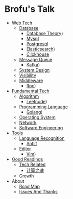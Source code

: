 # Brofu's Talk

- [Web Tech](01-web_tech/readme.md)
  - [Database](01-web_tech/02-database/readme.md)
    * [Database Theory](https://brofu.github.io/notes-database))
    * [Mysql](01-web_tech/02-database/02-mysql.md)
    * [Postgresql](01-web_tech/02-database/03-postgresql.md)
    * [Elasticsearch](https://brofu.github.io/notes-es))
    * [Clickhouse](01-web_tech/02-database/05-clickhouse.md)
  - [Message Queue](01-web_tech/03-message_queue/readme.md)
    * [Kafka](https://brofu.github.io/notes-kafka))
  - [System Design](01-web_tech/04-system_design/readme.md)
  - [Visibility](01-web_tech/05-visibility/readme.md)
  - [Middleware](01-web_tech/06-middleware/readme.md)
    * [Rpc](https://brofu.github.io/notes-rpc))
- [Fundamental Tech](02-fundamental_tech/readme.md)
  - [Algorithm](02-fundamental_tech/01-algorithm/readme.md)
    - [Leetcode](https://brofu.github.io/notes-leetcode))
  - [Programming Language](02-fundamental_tech/02-programming_language/readme.md)
    * [Golang](https://brofu.github.io/notes-golang))
  - [Operating System](02-fundamental_tech/03-operating_system/readme.md)
  - [Network](02-fundamental_tech/04-network/readme.md)
  - [Software Engineering](02-fundamental_tech/05-software_engineering/readme.md)
- [Tools](03-tools/readme.md)
  - [Language Recognition](03-tools/01-language_recognition/readme.md)
    * [Antlr](https://brofu.github.io/notes-antlr))
  - [Editor](03-tools/02-editor/readme.md)
    * [Vim](https://brofu.github.io/notes-vim))
- [Good Readings](04-good_readings/readme.md)
  - [Tech Related](04-good_readings/02-tech_related/readme.md)
    * [计算之魂](04-good_readings/02-tech_related/01-计算之魂.md)
  * [Growth](04-good_readings/growth.md)
- About
  * [Road Map](09-about/01-road_map.md)
  * [Issues And Thanks](09-about/02-issues_and_thanks.md)
